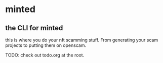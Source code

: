 # minted
## the CLI for minted

this is where you do your nft scamming stuff. From generating your scam projects to putting them on openscam.

TODO: check out todo.org at the root. 
